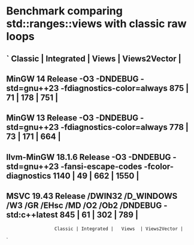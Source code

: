 # Benchmark comparing std::ranges::views with classic raw loops

`
                      Classic | Integrated |   Views  | Views2Vector |
-------------------------------------------------------------------------------------------
MinGW 14 Release -O3 -DNDEBUG -std=gnu++23 -fdiagnostics-color=always
                          875 |         71 |      178 |          751 |
-------------------------------------------------------------------------------------------
MinGW 13 Release -O3 -DNDEBUG -std=gnu++23 -fdiagnostics-color=always
                          778 |         73 |      171 |          664 |
-------------------------------------------------------------------------------------------
llvm-MinGW 18.1.6 Release -O3 -DNDEBUG -std=gnu++23 -fansi-escape-codes -fcolor-diagnostics
                         1140 |         49 |      662 |         1550 |
-------------------------------------------------------------------------------------------
MSVC 19.43 Release /DWIN32 /D_WINDOWS /W3 /GR /EHsc /MD /O2 /Ob2 /DNDEBUG -std:c++latest
                          845 |         61 |      302 |          789 |
-------------------------------------------------------------------------------------------
                      Classic | Integrated |   Views  | Views2Vector |
`
